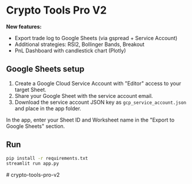 # Crypto Tools Pro V2

**New features:**
- Export trade log to Google Sheets (via gspread + Service Account)
- Additional strategies: RSI2, Bollinger Bands, Breakout
- PnL Dashboard with candlestick chart (Plotly)

## Google Sheets setup
1. Create a Google Cloud Service Account with "Editor" access to your target Sheet.
2. Share your Google Sheet with the service account email.
3. Download the service account JSON key as `gcp_service_account.json` and place in the app folder.

In the app, enter your Sheet ID and Worksheet name in the "Export to Google Sheets" section.

## Run
```bash
pip install -r requirements.txt
streamlit run app.py
```
#   c r y p t o - t o o l s - p r o - v 2  
 